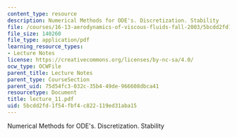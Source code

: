 ```yaml
---
content_type: resource
description: Numerical Methods for ODE's. Discretization. Stability
file: /courses/16-13-aerodynamics-of-viscous-fluids-fall-2003/5bcdd2fd1f54fbf4c822119ed31aba15_lecture_11.pdf
file_size: 140260
file_type: application/pdf
learning_resource_types:
- Lecture Notes
license: https://creativecommons.org/licenses/by-nc-sa/4.0/
ocw_type: OCWFile
parent_title: Lecture Notes
parent_type: CourseSection
parent_uid: 75d54fc3-032c-35b4-49de-966608dbca41
resourcetype: Document
title: lecture_11.pdf
uid: 5bcdd2fd-1f54-fbf4-c822-119ed31aba15
---
```

Numerical Methods for ODE's. Discretization. Stability